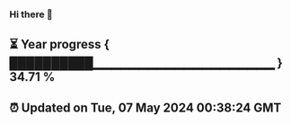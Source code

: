 ### Hi there 👋
⏳ Year progress { ██████████▁▁▁▁▁▁▁▁▁▁▁▁▁▁▁▁▁▁▁▁ } 34.71 %
---
⏰ Updated on Tue, 07 May 2024 00:38:24 GMT
---
